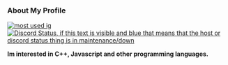 ### About My Profile

[![most used ig](https://github-readme-stats.vercel.app/api/top-langs/?username=upyxs&layout=compact&theme=dracula&show_icons=true&langs_count=10)]((https://github.com/anuraghazra/github-readme-stats))
[![Discord Status, if this text is visible and blue that means that the host or discord status thing is in maintenance/down](https://discord.c99.nl/widget/theme-4/852847344981377056.png)](https://discord.c99.nl/)

**Im interested in C++, Javascript and other programming languages.**
